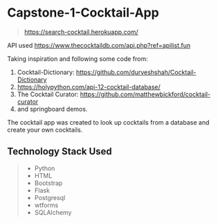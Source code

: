 # Capstone-1-Cocktail-App 
>https://search-cocktail.herokuapp.com/

API used https://www.thecocktaildb.com/api.php?ref=apilist.fun

Taking inspiration and following some code from:
1. Cocktail-Dictionary: https://github.com/durveshshah/Cocktail-Dictionary
2. https://holypython.com/api-12-cocktail-database/
3. The Cocktail Curator: https://github.com/matthewbickford/cocktail-curator
4. and springboard demos.

The cocktail app was created to look up cocktails from a database and create your own cocktails.

## Technology Stack Used
>- Python
>- HTML
>- Bootstrap
>- Flask
>- Postgresql
>- wtforms
>- SQLAlchemy